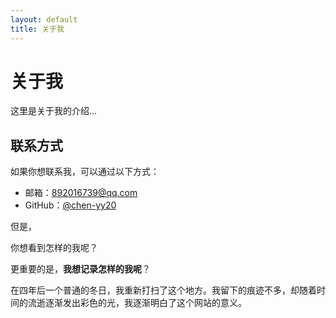 ```yaml
---
layout: default
title: 关于我
---
```


# 关于我

这里是关于我的介绍...

## 联系方式

如果你想联系我，可以通过以下方式：

- 邮箱：892016739@qq.com
- GitHub：[@chen-yy20](https://github.com/chen-yy20)

但是，

你想看到怎样的我呢？

更重要的是，**我想记录怎样的我呢**？

在四年后一个普通的冬日，我重新打扫了这个地方。我留下的痕迹不多，却随着时间的流逝逐渐发出彩色的光，我逐渐明白了这个网站的意义。